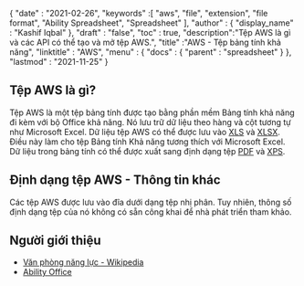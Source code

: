 {
  "date" : "2021-02-26",
  "keywords" :[ "aws", "file", "extension", "file format", "Ability Spreadsheet", "Spreadsheet" ],
  "author" : {
    "display_name" : "Kashif Iqbal"
},
  "draft" : "false",
  "toc" : true,
  "description":"Tệp AWS là gì và các API có thể tạo và mở tệp AWS.",
  "title" :"AWS - Tệp bảng tính khả năng",
  "linktitle" : "AWS",
  "menu" : {
    "docs" : {
      "parent" : "spreadsheet"
}
},
  "lastmod" : "2021-11-25"
}

## Tệp AWS là gì?

Tệp AWS là một tệp bảng tính được tạo bằng phần mềm Bảng tính khả năng đi kèm với bộ Office khả năng. Nó lưu trữ dữ liệu theo hàng và cột tương tự như Microsoft Excel. Dữ liệu tệp AWS có thể được lưu vào [XLS](/vi/spreadsheet/xls/) và [XLSX](/vi/spreadsheet/xlsx/). Điều này làm cho tệp Bảng tính Khả năng tương thích với Microsoft Excel. Dữ liệu trong bảng tính có thể được xuất sang định dạng tệp [PDF](/vi/pdf/) và [XPS](/vi/page-description-language/xps/).

## Định dạng tệp AWS - Thông tin khác

Các tệp AWS được lưu vào đĩa dưới dạng tệp nhị phân. Tuy nhiên, thông số định dạng tệp của nó không có sẵn công khai để nhà phát triển tham khảo.

## Người giới thiệu ##

* [Văn phòng năng lực - Wikipedia](https://en.wikipedia.org/wiki/Ability_Office)
* [Ability Office](https://www.ability.com/en/home/home)

